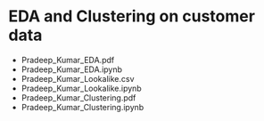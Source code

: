 # EDA and Clustering on customer data  

- Pradeep_Kumar_EDA.pdf  
- Pradeep_Kumar_EDA.ipynb  
- Pradeep_Kumar_Lookalike.csv  
- Pradeep_Kumar_Lookalike.ipynb  
- Pradeep_Kumar_Clustering.pdf  
- Pradeep_Kumar_Clustering.ipynb  

